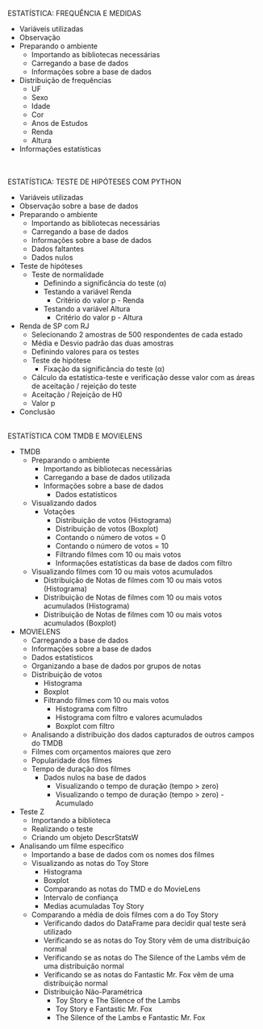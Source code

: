 ESTATÍSTICA: FREQUÊNCIA E MEDIDAS
<ul>
 	<li>Variáveis utilizadas</li>
 	<li>Observação</li>
 	<li>Preparando o ambiente
<ul>
 	<li>Importando as bibliotecas necessárias</li>
 	<li>Carregando a base de dados</li>
 	<li>Informações sobre a base de dados</li>
</ul>
</li>
 	<li>Distribuição de frequências
<ul>
 	<li>UF</li>
 	<li>Sexo</li>
 	<li>Idade</li>
 	<li>Cor</li>
 	<li>Anos de Estudos</li>
 	<li>Renda</li>
 	<li>Altura</li>
</ul>
</li>
 	<li>Informações estatísticas</li>
</ul>
</br></br>
ESTATÍSTICA: TESTE DE HIPÓTESES COM PYTHON
<ul>
 	<li>Variáveis utilizadas</li>
 	<li>Observação sobre a base de dados</li>
 	<li>Preparando o ambiente
<ul>
 	<li>Importando as bibliotecas necessárias</li>
 	<li>Carregando a base de dados</li>
 	<li>Informações sobre a base de dados</li>
 	<li>Dados faltantes</li>
 	<li>Dados nulos</li>
</ul>
</li>
 	<li>Teste de hipóteses
<ul>
 	<li>Teste de normalidade
<ul>
 	<li>Definindo a significância do teste (α)</li>
 	<li>Testando a variável Renda
<ul>
 	<li>Critério do valor p - Renda</li>
</ul>
</li>
 	<li>Testando a variável Altura
<ul>
 	<li>Critério do valor p - Altura</li>
</ul>
</li>
</ul>
</li>
</ul>
</li>
 	<li>Renda de SP com RJ
<ul>
 	<li>Selecionando 2 amostras de 500 respondentes de cada estado</li>
 	<li>Média e Desvio padrão das duas amostras</li>
 	<li>Definindo valores para os testes</li>
 	<li>Teste de hipótese
<ul>
 	<li>Fixação da significância do teste (α)</li>
</ul>
</li>
 	<li>Cálculo da estatística-teste e verificação desse valor com as áreas de aceitação / rejeição do teste</li>
 	<li>Aceitação / Rejeição de H0</li>
 	<li>Valor p</li>
</ul>
</li>
 	<li>Conclusão</li>
</ul>
</br>
ESTATÍSTICA COM TMDB E MOVIELENS
<ul>
 	<li>TMDB
<ul>
 	<li>Preparando o ambiente
<ul>
 	<li>Importando as bibliotecas necessárias</li>
 	<li>Carregando a base de dados utilizada</li>
 	<li>Informações sobre a base de dados
<ul>
 	<li>Dados estatísticos</li>
</ul>
</li>
</ul>
</li>
 	<li>Visualizando dados
<ul>
 	<li>Votações
<ul>
 	<li>Distribuição de votos (Histograma)</li>
 	<li>Distribuição de votos (Boxplot)</li>
 	<li>Contando o número de votos = 0</li>
 	<li>Contando o número de votos = 10</li>
 	<li>Filtrando filmes com 10 ou mais votos</li>
 	<li>Informações estatísticas da base de dados com filtro</li>
</ul>
</li>
</ul>
</li>
 	<li>Visualizando filmes com 10 ou mais votos acumulados
<ul>
 	<li>Distribuição de Notas de filmes com 10 ou mais votos (Histograma)</li>
 	<li>Distribuição de Notas de filmes com 10 ou mais votos acumulados (Histograma)</li>
 	<li>Distribuição de Notas de filmes com 10 ou mais votos acumulados (Boxplot)</li>
</ul>
</li>
</ul>
</li>
 	<li>MOVIELENS
<ul>
 	<li>Carregando a base de dados</li>
 	<li>Informações sobre a base de dados</li>
 	<li>Dados estatísticos</li>
 	<li>Organizando a base de dados por grupos de notas</li>
 	<li>Distribuição de votos
<ul>
 	<li>Histograma</li>
 	<li>Boxplot</li>
 	<li>Filtrando filmes com 10 ou mais votos
<ul>
 	<li>Histograma com filtro</li>
 	<li>Histograma com filtro e valores acumulados</li>
 	<li>Boxplot com filtro</li>
</ul>
</li>
</ul>
</li>
 	<li>Analisando a distribuição dos dados capturados de outros campos do TMDB</li>
 	<li>Filmes com orçamentos maiores que zero</li>
 	<li>Popularidade dos filmes</li>
 	<li>Tempo de duração dos filmes
<ul>
 	<li>Dados nulos na base de dados
<ul>
 	<li>Visualizando o tempo de duração (tempo &gt; zero)</li>
 	<li>Visualizando o tempo de duração (tempo &gt; zero) - Acumulado</li>
</ul>
</li>
</ul>
</li>
</ul>
</li>
 	<li>Teste Z
<ul>
 	<li>Importando a biblioteca</li>
 	<li>Realizando o teste</li>
 	<li>Criando um objeto DescrStatsW</li>
</ul>
</li>
 	<li>Analisando um filme específico
<ul>
 	<li>Importando a base de dados com os nomes dos filmes</li>
 	<li>Visualizando as notas do Toy Store
<ul>
 	<li>Histograma</li>
 	<li>Boxplot</li>
 	<li>Comparando as notas do TMD e do MovieLens</li>
 	<li>Intervalo de confiança</li>
 	<li>Medias acumuladas Toy Story</li>
</ul>
</li>
 	<li>Comparando a média de dois filmes com a do Toy Story
<ul>
 	<li>Verificando dados do DataFrame para decidir qual teste será utilizado</li>
 	<li>Verificando se as notas do Toy Story vêm de uma distribuição normal</li>
 	<li>Verificando se as notas do The Silence of the Lambs vêm de uma distribuição normal</li>
 	<li>Verificando se as notas do Fantastic Mr. Fox vêm de uma distribuição normal</li>
 	<li>Distribuição Não-Paramétrica
<ul>
 	<li>Toy Story e The Silence of the Lambs</li>
 	<li>Toy Story e Fantastic Mr. Fox</li>
 	<li>The Silence of the Lambs e Fantastic Mr. Fox</li>
</ul>
</li>
</ul>
</li>
</ul>
</li>
</ul>
